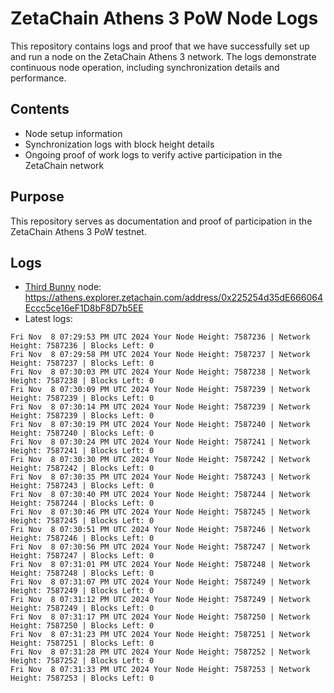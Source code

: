 # ZetaChain Athens 3 PoW Node Logs
This repository contains logs and proof that we have successfully set up and run a node on the ZetaChain Athens 3 network. The logs demonstrate continuous node operation, including synchronization details and performance.

## Contents
- Node setup information
- Synchronization logs with block height details
- Ongoing proof of work logs to verify active participation in the ZetaChain network

## Purpose
This repository serves as documentation and proof of participation in the ZetaChain Athens 3 PoW testnet.

## Logs

- [Third Bunny](https://thirdbunny.xyz/) node: https://athens.explorer.zetachain.com/address/0x225254d35dE666064Eccc5ce16eF1D8bF8D7b5EE
- Latest logs:
```
Fri Nov  8 07:29:53 PM UTC 2024 Your Node Height: 7587236 | Network Height: 7587236 | Blocks Left: 0
Fri Nov  8 07:29:58 PM UTC 2024 Your Node Height: 7587237 | Network Height: 7587237 | Blocks Left: 0
Fri Nov  8 07:30:03 PM UTC 2024 Your Node Height: 7587238 | Network Height: 7587238 | Blocks Left: 0
Fri Nov  8 07:30:09 PM UTC 2024 Your Node Height: 7587239 | Network Height: 7587239 | Blocks Left: 0
Fri Nov  8 07:30:14 PM UTC 2024 Your Node Height: 7587239 | Network Height: 7587239 | Blocks Left: 0
Fri Nov  8 07:30:19 PM UTC 2024 Your Node Height: 7587240 | Network Height: 7587240 | Blocks Left: 0
Fri Nov  8 07:30:24 PM UTC 2024 Your Node Height: 7587241 | Network Height: 7587241 | Blocks Left: 0
Fri Nov  8 07:30:30 PM UTC 2024 Your Node Height: 7587242 | Network Height: 7587242 | Blocks Left: 0
Fri Nov  8 07:30:35 PM UTC 2024 Your Node Height: 7587243 | Network Height: 7587243 | Blocks Left: 0
Fri Nov  8 07:30:40 PM UTC 2024 Your Node Height: 7587244 | Network Height: 7587244 | Blocks Left: 0
Fri Nov  8 07:30:46 PM UTC 2024 Your Node Height: 7587245 | Network Height: 7587245 | Blocks Left: 0
Fri Nov  8 07:30:51 PM UTC 2024 Your Node Height: 7587246 | Network Height: 7587246 | Blocks Left: 0
Fri Nov  8 07:30:56 PM UTC 2024 Your Node Height: 7587247 | Network Height: 7587247 | Blocks Left: 0
Fri Nov  8 07:31:01 PM UTC 2024 Your Node Height: 7587248 | Network Height: 7587248 | Blocks Left: 0
Fri Nov  8 07:31:07 PM UTC 2024 Your Node Height: 7587249 | Network Height: 7587249 | Blocks Left: 0
Fri Nov  8 07:31:12 PM UTC 2024 Your Node Height: 7587249 | Network Height: 7587249 | Blocks Left: 0
Fri Nov  8 07:31:17 PM UTC 2024 Your Node Height: 7587250 | Network Height: 7587250 | Blocks Left: 0
Fri Nov  8 07:31:23 PM UTC 2024 Your Node Height: 7587251 | Network Height: 7587251 | Blocks Left: 0
Fri Nov  8 07:31:28 PM UTC 2024 Your Node Height: 7587252 | Network Height: 7587252 | Blocks Left: 0
Fri Nov  8 07:31:33 PM UTC 2024 Your Node Height: 7587253 | Network Height: 7587253 | Blocks Left: 0
```
